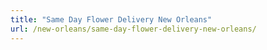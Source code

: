 ```yaml
---
title: "Same Day Flower Delivery New Orleans"
url: /new-orleans/same-day-flower-delivery-new-orleans/
---
```

